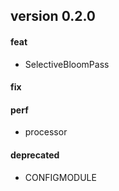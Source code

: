 ## version 0.2.0

#### feat

- SelectiveBloomPass

#### fix

#### perf

- processor

#### deprecated

- CONFIGMODULE
